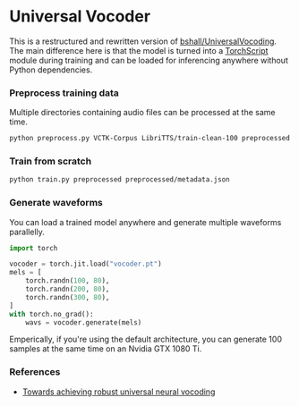 # Universal Vocoder

This is a restructured and rewritten version of [bshall/UniversalVocoding](https://github.com/bshall/UniversalVocoding).
The main difference here is that the model is turned into a [TorchScript](https://pytorch.org/docs/stable/jit.html) module during training and can be loaded for inferencing anywhere without Python dependencies.

### Preprocess training data

Multiple directories containing audio files can be processed at the same time.

```bash
python preprocess.py VCTK-Corpus LibriTTS/train-clean-100 preprocessed
```

### Train from scratch

```bash
python train.py preprocessed preprocessed/metadata.json
```

### Generate waveforms

You can load a trained model anywhere and generate multiple waveforms parallelly.

```python
import torch

vocoder = torch.jit.load("vocoder.pt")
mels = [
    torch.randn(100, 80),
    torch.randn(200, 80),
    torch.randn(300, 80),
]
with torch.no_grad():
    wavs = vocoder.generate(mels)
```

Emperically, if you're using the default architecture, you can generate 100 samples at the same time on an Nvidia GTX 1080 Ti.

### References

- [Towards achieving robust universal neural vocoding](https://arxiv.org/abs/1811.06292)
